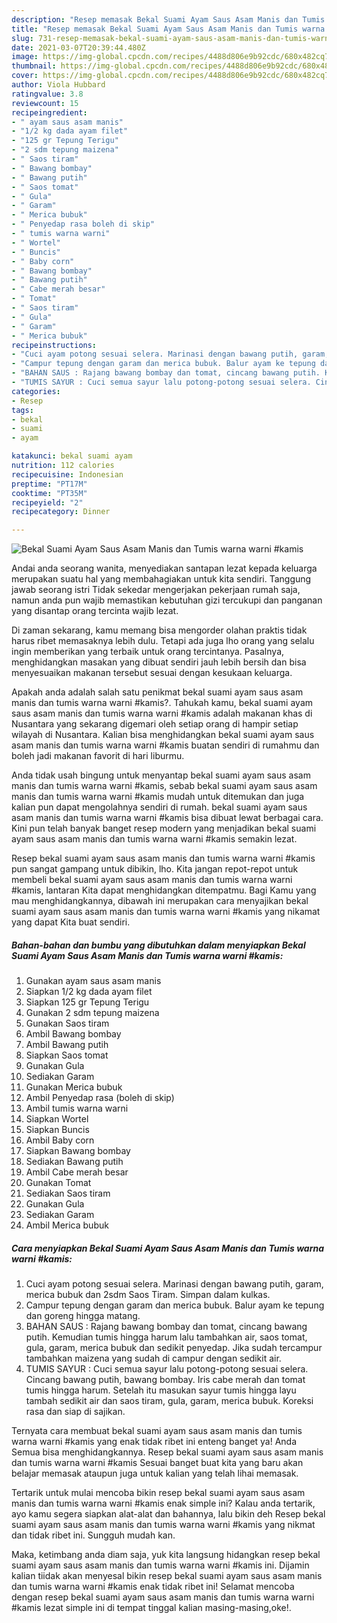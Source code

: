 ```yaml
---
description: "Resep memasak Bekal Suami Ayam Saus Asam Manis dan Tumis warna warni #kamis yang sedap Untuk Jualan"
title: "Resep memasak Bekal Suami Ayam Saus Asam Manis dan Tumis warna warni #kamis yang sedap Untuk Jualan"
slug: 731-resep-memasak-bekal-suami-ayam-saus-asam-manis-dan-tumis-warna-warni-kamis-yang-sedap-untuk-jualan
date: 2021-03-07T20:39:44.480Z
image: https://img-global.cpcdn.com/recipes/4488d806e9b92cdc/680x482cq70/bekal-suami-ayam-saus-asam-manis-dan-tumis-warna-warni-kamis-foto-resep-utama.jpg
thumbnail: https://img-global.cpcdn.com/recipes/4488d806e9b92cdc/680x482cq70/bekal-suami-ayam-saus-asam-manis-dan-tumis-warna-warni-kamis-foto-resep-utama.jpg
cover: https://img-global.cpcdn.com/recipes/4488d806e9b92cdc/680x482cq70/bekal-suami-ayam-saus-asam-manis-dan-tumis-warna-warni-kamis-foto-resep-utama.jpg
author: Viola Hubbard
ratingvalue: 3.8
reviewcount: 15
recipeingredient:
- " ayam saus asam manis"
- "1/2 kg dada ayam filet"
- "125 gr Tepung Terigu"
- "2 sdm tepung maizena"
- " Saos tiram"
- " Bawang bombay"
- " Bawang putih"
- " Saos tomat"
- " Gula"
- " Garam"
- " Merica bubuk"
- " Penyedap rasa boleh di skip"
- " tumis warna warni"
- " Wortel"
- " Buncis"
- " Baby corn"
- " Bawang bombay"
- " Bawang putih"
- " Cabe merah besar"
- " Tomat"
- " Saos tiram"
- " Gula"
- " Garam"
- " Merica bubuk"
recipeinstructions:
- "Cuci ayam potong sesuai selera. Marinasi dengan bawang putih, garam, merica bubuk dan 2sdm Saos Tiram. Simpan dalam kulkas."
- "Campur tepung dengan garam dan merica bubuk. Balur ayam ke tepung dan goreng hingga matang."
- "BAHAN SAUS : Rajang bawang bombay dan tomat, cincang bawang putih. Kemudian tumis hingga harum lalu tambahkan air, saos tomat, gula, garam, merica bubuk dan sedikit penyedap. Jika sudah tercampur tambahkan maizena yang sudah di campur dengan sedikit air."
- "TUMIS SAYUR : Cuci semua sayur lalu potong-potong sesuai selera. Cincang bawang putih, bawang bombay. Iris cabe merah dan tomat tumis hingga harum. Setelah itu masukan sayur tumis hingga layu tambah sedikit air dan saos tiram, gula, garam, merica bubuk. Koreksi rasa dan siap di sajikan."
categories:
- Resep
tags:
- bekal
- suami
- ayam

katakunci: bekal suami ayam 
nutrition: 112 calories
recipecuisine: Indonesian
preptime: "PT17M"
cooktime: "PT35M"
recipeyield: "2"
recipecategory: Dinner

---
```



![Bekal Suami Ayam Saus Asam Manis dan Tumis warna warni #kamis](https://img-global.cpcdn.com/recipes/4488d806e9b92cdc/680x482cq70/bekal-suami-ayam-saus-asam-manis-dan-tumis-warna-warni-kamis-foto-resep-utama.jpg)

Andai anda seorang wanita, menyediakan santapan lezat kepada keluarga merupakan suatu hal yang membahagiakan untuk kita sendiri. Tanggung jawab seorang istri Tidak sekedar mengerjakan pekerjaan rumah saja, namun anda pun wajib memastikan kebutuhan gizi tercukupi dan panganan yang disantap orang tercinta wajib lezat.

Di zaman  sekarang, kamu memang bisa mengorder olahan praktis tidak harus ribet memasaknya lebih dulu. Tetapi ada juga lho orang yang selalu ingin memberikan yang terbaik untuk orang tercintanya. Pasalnya, menghidangkan masakan yang dibuat sendiri jauh lebih bersih dan bisa menyesuaikan makanan tersebut sesuai dengan kesukaan keluarga. 



Apakah anda adalah salah satu penikmat bekal suami ayam saus asam manis dan tumis warna warni #kamis?. Tahukah kamu, bekal suami ayam saus asam manis dan tumis warna warni #kamis adalah makanan khas di Nusantara yang sekarang digemari oleh setiap orang di hampir setiap wilayah di Nusantara. Kalian bisa menghidangkan bekal suami ayam saus asam manis dan tumis warna warni #kamis buatan sendiri di rumahmu dan boleh jadi makanan favorit di hari liburmu.

Anda tidak usah bingung untuk menyantap bekal suami ayam saus asam manis dan tumis warna warni #kamis, sebab bekal suami ayam saus asam manis dan tumis warna warni #kamis mudah untuk ditemukan dan juga kalian pun dapat mengolahnya sendiri di rumah. bekal suami ayam saus asam manis dan tumis warna warni #kamis bisa dibuat lewat berbagai cara. Kini pun telah banyak banget resep modern yang menjadikan bekal suami ayam saus asam manis dan tumis warna warni #kamis semakin lezat.

Resep bekal suami ayam saus asam manis dan tumis warna warni #kamis pun sangat gampang untuk dibikin, lho. Kita jangan repot-repot untuk membeli bekal suami ayam saus asam manis dan tumis warna warni #kamis, lantaran Kita dapat menghidangkan ditempatmu. Bagi Kamu yang mau menghidangkannya, dibawah ini merupakan cara menyajikan bekal suami ayam saus asam manis dan tumis warna warni #kamis yang nikamat yang dapat Kita buat sendiri.

<!--inarticleads1-->

##### Bahan-bahan dan bumbu yang dibutuhkan dalam menyiapkan Bekal Suami Ayam Saus Asam Manis dan Tumis warna warni #kamis:

1. Gunakan  ayam saus asam manis
1. Siapkan 1/2 kg dada ayam filet
1. Siapkan 125 gr Tepung Terigu
1. Gunakan 2 sdm tepung maizena
1. Gunakan  Saos tiram
1. Ambil  Bawang bombay
1. Ambil  Bawang putih
1. Siapkan  Saos tomat
1. Gunakan  Gula
1. Sediakan  Garam
1. Gunakan  Merica bubuk
1. Ambil  Penyedap rasa (boleh di skip)
1. Ambil  tumis warna warni
1. Siapkan  Wortel
1. Siapkan  Buncis
1. Ambil  Baby corn
1. Siapkan  Bawang bombay
1. Sediakan  Bawang putih
1. Ambil  Cabe merah besar
1. Gunakan  Tomat
1. Sediakan  Saos tiram
1. Gunakan  Gula
1. Sediakan  Garam
1. Ambil  Merica bubuk




<!--inarticleads2-->

##### Cara menyiapkan Bekal Suami Ayam Saus Asam Manis dan Tumis warna warni #kamis:

1. Cuci ayam potong sesuai selera. Marinasi dengan bawang putih, garam, merica bubuk dan 2sdm Saos Tiram. Simpan dalam kulkas.
1. Campur tepung dengan garam dan merica bubuk. Balur ayam ke tepung dan goreng hingga matang.
1. BAHAN SAUS : Rajang bawang bombay dan tomat, cincang bawang putih. Kemudian tumis hingga harum lalu tambahkan air, saos tomat, gula, garam, merica bubuk dan sedikit penyedap. Jika sudah tercampur tambahkan maizena yang sudah di campur dengan sedikit air.
1. TUMIS SAYUR : Cuci semua sayur lalu potong-potong sesuai selera. Cincang bawang putih, bawang bombay. Iris cabe merah dan tomat tumis hingga harum. Setelah itu masukan sayur tumis hingga layu tambah sedikit air dan saos tiram, gula, garam, merica bubuk. Koreksi rasa dan siap di sajikan.




Ternyata cara membuat bekal suami ayam saus asam manis dan tumis warna warni #kamis yang enak tidak ribet ini enteng banget ya! Anda Semua bisa menghidangkannya. Resep bekal suami ayam saus asam manis dan tumis warna warni #kamis Sesuai banget buat kita yang baru akan belajar memasak ataupun juga untuk kalian yang telah lihai memasak.

Tertarik untuk mulai mencoba bikin resep bekal suami ayam saus asam manis dan tumis warna warni #kamis enak simple ini? Kalau anda tertarik, ayo kamu segera siapkan alat-alat dan bahannya, lalu bikin deh Resep bekal suami ayam saus asam manis dan tumis warna warni #kamis yang nikmat dan tidak ribet ini. Sungguh mudah kan. 

Maka, ketimbang anda diam saja, yuk kita langsung hidangkan resep bekal suami ayam saus asam manis dan tumis warna warni #kamis ini. Dijamin kalian tiidak akan menyesal bikin resep bekal suami ayam saus asam manis dan tumis warna warni #kamis enak tidak ribet ini! Selamat mencoba dengan resep bekal suami ayam saus asam manis dan tumis warna warni #kamis lezat simple ini di tempat tinggal kalian masing-masing,oke!.

